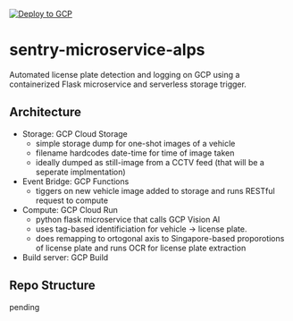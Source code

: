 [![Deploy to GCP](https://github.com/lennardong/sentry-microservice-alps/actions/workflows/deploy_gcp.yml/badge.svg)](https://github.com/lennardong/sentry-microservice-alps/actions/workflows/deploy_gcp.yml)

# sentry-microservice-alps

Automated license plate detection and logging on GCP using a containerized Flask microservice and serverless storage trigger.

## Architecture

- Storage: GCP Cloud Storage
  - simple storage dump for one-shot images of a vehicle
  - filename hardcodes date-time for time of image taken
  - ideally dumped as still-image from a CCTV feed (that will be a seperate implmentation)
- Event Bridge: GCP Functions
  - tiggers on new vehicle image added to storage and runs RESTful request to compute
- Compute: GCP Cloud Run
  - python flask microservice that calls GCP Vision AI
  - uses tag-based identificiation for vehicle -> license plate.
  - does remapping to ortogonal axis to Singapore-based proporotions of license plate and runs OCR for license plate extraction
- Build server: GCP Build

## Repo Structure

pending
